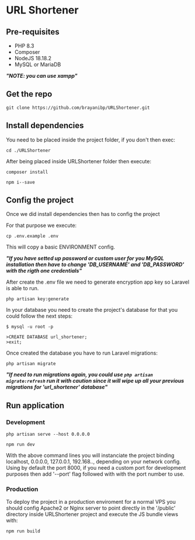 # URL Shortener

## Pre-requisites

- PHP 8.3
- Composer
- NodeJS 18.18.2
- MySQL or MariaDB

***"NOTE: you can use xampp"***

## Get the repo

```
git clone https://github.com/brayanibp/URLShortener.git
```

## Install dependencies

You need to be placed inside the project folder, if you don't then exec:

```
cd ./URLShortener
```

After being placed inside URLShortener folder then execute:

```
composer install
```

```
npm i--save
```

## Config the project

Once we did install dependencies then has to config the project

For that purpose we execute:

```
cp .env.example .env
```

This will copy a basic ENVIRONMENT config.

***"If you have setted up password or custom user for you MySQL installation then have to change 'DB_USERNAME' and 'DB_PASSWORD' with the rigth one credentials"***

After create the .env file we need to generate encryption app key so Laravel is able to run.

```
php artisan key:generate
```

In your database you need to create the project's database for that you could follow the next steps:

```
$ mysql -u root -p

>CREATE DATABASE url_shortener;
>exit;
```
Once created the database you have to run Laravel migrations:

```
php artisan migrate
```

***"If need to run migrations again, you could use `php artisan migrate:refresh` run it with caution since it will wipe up all your previous migrations for 'url_shortener' database"***

## Run application

### Development

```
php artisan serve --host 0.0.0.0
```

```
npm run dev
```

With the above command lines you will instanciate the project binding localhost, 0.0.0.0, 127.0.0.1, 192.168.*.*, depending on your network config. Using by default the port 8000, if you need a custom port for development purposes then add '--port' flag followed with with the port number to use.

### Production

To deploy the project in a production enviroment for a normal VPS you should config Apache2 or Nginx server to point directly in the '/public' directory inside URLShortener project and execute the JS bundle views with:

```
npm run build
```
